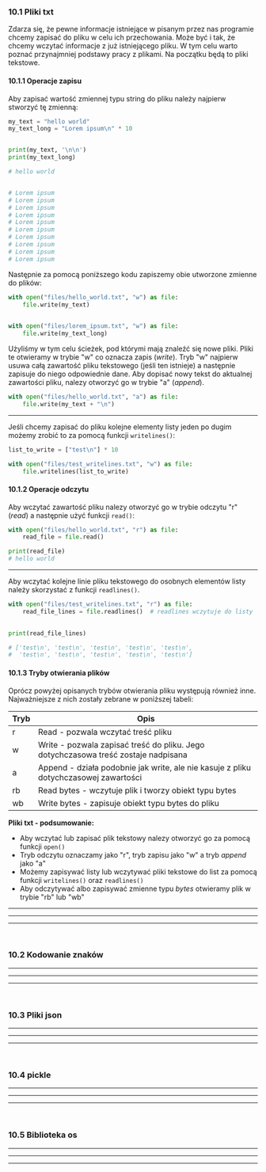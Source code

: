 ### 10.1 Pliki txt
Zdarza się, że pewne informacje istniejące w pisanym przez nas programie chcemy zapisać do pliku w celu ich przechowania. Może być i tak, że chcemy wczytać informacje z już istniejącego pliku. W tym celu warto poznać przynajmniej podstawy pracy z plikami. Na początku będą to pliki tekstowe.

#### 10.1.1 Operacje zapisu
Aby zapisać wartość zmiennej typu string do pliku należy najpierw stworzyć tę zmienną:

```python
my_text = "hello world"
my_text_long = "Lorem ipsum\n" * 10


print(my_text, '\n\n')
print(my_text_long)

# hello world 


# Lorem ipsum
# Lorem ipsum
# Lorem ipsum
# Lorem ipsum
# Lorem ipsum
# Lorem ipsum
# Lorem ipsum
# Lorem ipsum
# Lorem ipsum
# Lorem ipsum
```

Następnie za pomocą poniższego kodu zapiszemy obie utworzone zmienne do plików:

```python
with open("files/hello_world.txt", "w") as file:
    file.write(my_text)
    

with open("files/lorem_ipsum.txt", "w") as file:
    file.write(my_text_long)
```

Użyliśmy w tym celu ścieżek, pod którymi mają znaleźć się nowe pliki. Pliki te otwieramy w trybie "w" co oznacza zapis (*write*). Tryb "w" najpierw usuwa całą zawartość pliku tekstowego (jeśli ten istnieje) a następnie zapisuje do niego odpowiednie dane. Aby dopisać nowy tekst do aktualnej zawartości pliku, nalezy otworzyć go w trybie "a" (*append*).

```python
with open("files/hello_world.txt", "a") as file:
    file.write(my_text + "\n") 
```

---
Jeśli chcemy zapisać do pliku kolejne elementy listy jeden po dugim możemy zrobić to za pomocą funkcji `writelines()`:

```python
list_to_write = ["test\n"] * 10

with open("files/test_writelines.txt", "w") as file:
    file.writelines(list_to_write)
```


#### 10.1.2 Operacje odczytu

Aby wczytać zawartość pliku nalezy otworzyć go w trybie odczytu "r" (*read*) a następnie użyć funkcji `read()`:

```python
with open("files/hello_world.txt", "r") as file:
    read_file = file.read()

print(read_file)
# hello world
```

---
Aby wczytać kolejne linie pliku tekstowego do osobnych elementów listy należy skorzystać z funkcji `readlines()`. 

```python
with open("files/test_writelines.txt", "r") as file:
    read_file_lines = file.readlines()  # readlines wczytuje do listy

    
print(read_file_lines)

# ['test\n', 'test\n', 'test\n', 'test\n', 'test\n',
#  'test\n', 'test\n', 'test\n', 'test\n', 'test\n']
```


#### 10.1.3 Tryby otwierania plików

Oprócz powyżej opisanych trybów otwierania pliku występują również inne. Najważniejsze z nich zostały zebrane w poniższej tabeli:

| Tryb    | Opis  |
| ------------- | ---------- |
| r   | Read - pozwala wczytać treść pliku |
| w   | Write - pozwala zapisać treść do pliku. Jego dotychczasowa treść zostaje nadpisana  |
| a | Append - działa podobnie jak write, ale nie kasuje z pliku dotychczasowej zawartości  |
| rb | Read bytes - wczytuje plik i tworzy obiekt typu bytes |
| wb | Write bytes - zapisuje obiekt typu bytes do pliku|


**Pliki txt - podsumowanie:**
- Aby wczytać lub zapisać plik tekstowy nalezy otworzyć go za pomocą funkcji `open()`
- Tryb odczytu oznaczamy jako "r", tryb zapisu jako "w" a tryb *append* jako "a"
- Możemy zapisywać listy lub wczytywać pliki tekstowe do list za pomocą funkcji `writelines()` oraz `readlines()`
- Aby odczytywać albo zapisywać zmienne typu *bytes* otwieramy plik w trybie "rb" lub "wb"



---
---
---
&nbsp;
### 10.2 Kodowanie znaków

---
---
---
&nbsp;
### 10.3 Pliki json

---
---
---
&nbsp;
### 10.4 pickle

---
---
---
&nbsp;
### 10.5 Biblioteka os

---
---
---
&nbsp;
